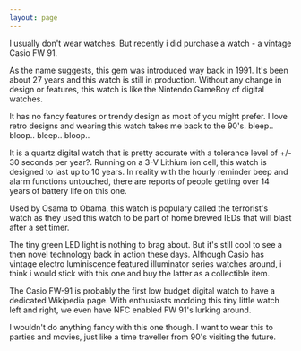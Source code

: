 ```yaml
---
layout: page
---
```


I usually don't wear watches. But recently i did purchase a watch - a vintage Casio FW 91.

As the name suggests, this gem was introduced way back in 1991. It's been about 27 years and this watch is still in production. Without any change in design or features, this watch is like the Nintendo GameBoy of digital watches.

It has no fancy features or trendy design as most of you might prefer. I love retro designs and wearing this watch takes me back to the 90's. bleep.. bloop.. bleep.. bloop..

It is a quartz digital watch that is pretty accurate with a tolerance level of +/- 30 seconds per year?. Running on a 3-V Lithium ion cell, this watch is designed to last up to 10 years. In reality with the hourly reminder beep and alarm functions untouched, there are reports of people getting over 14 years of battery life on this one.

Used by Osama to Obama, this watch is populary called the terrorist's watch as they used this watch to be part of home brewed IEDs that will blast after a set timer.

The tiny green LED light is nothing to brag about. But it's still cool to see a then novel technology back in action these days. Although Casio has vintage electro luminiscence featured illuminator series watches around, i think i would stick with this one and buy the latter as a collectible item.

The Casio FW-91 is probably the first low budget digital watch to have a dedicated Wikipedia page. With enthusiasts modding this tiny little watch left and right, we even have NFC enabled FW 91's lurking around.

I wouldn't do anything fancy with this one though. I want to wear this to parties and movies, just like a time traveller from 90's visiting the future.
